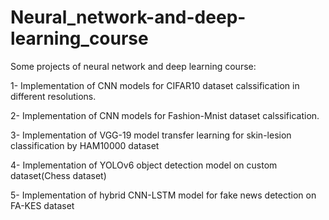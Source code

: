 # Neural_network-and-deep-learning_course

Some projects of neural network and deep learning course:

1- Implementation of CNN models for CIFAR10 dataset calssification in different resolutions.

2- Implementation of CNN models for Fashion-Mnist dataset calssification.

3- Implementation of VGG-19 model transfer learning for skin-lesion classification by HAM10000 dataset 

4- Implementation of YOLOv6 object detection model on custom dataset(Chess dataset)

5- Implementation of hybrid CNN-LSTM model for fake news detection on FA-KES dataset
